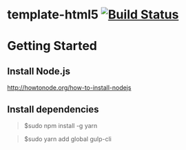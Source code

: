 template-html5 [![Build Status](https://travis-ci.org/vpmedia/template-html5.svg)](https://travis-ci.org/vpmedia/template-html5)
==============

# Getting Started

## Install Node.js

http://howtonode.org/how-to-install-nodejs

## Install dependencies

> $sudo npm install -g yarn

> $sudo yarn add global gulp-cli
